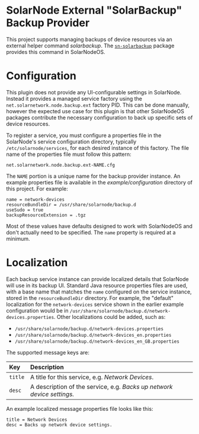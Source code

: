 # SolarNode External "SolarBackup" Backup Provider

This project supports managing backups of device resources via an external helper command
_solarbackup_. The [`sn-solarbackup`][sn-solarbackup] package provides this command in SolarNodeOS.

# Configuration

This plugin does not provide any UI-configurable settings in SolarNode. Instead it provides a
managed service factory using the `net.solarnetwork.node.backup.ext` factory PID. This can be
done manually, however the expected use case for this plugin is that other SolarNodeOS packages
contribute the necessary configuration to back up specific sets of device resources.

To register a service, you must configure a properties file in the SolarNode's service configuration
directory, typically `/etc/solarnode/services`, for each desired instance of this factory. The file
name of the properties file must follow this pattern:

```
net.solarnetwork.node.backup.ext-NAME.cfg
```

The `NAME` portion is a unique name for the backup provider instance. An example properties file is
available in the *example/configuration* directory of this project. For example:

```
name = network-devices
resourceBundleDir = /usr/share/solarnode/backup.d
useSudo = true
backupResourceExtension = .tgz
```

Most of these values have defaults designed to work with SolarNodeOS and don't actually need to
be specified. The `name` property is required at a minimum.

# Localization

Each backup service instance can provide localized details that SolarNode will use in its backup UI.
Standard Java resource properties files are used, with a base name that matches the `name` 
configured on the service instance, stored in the `resourceBundleDir` directory. For example, the
"default" localization for the `network-devices` service shown in the earlier example configuration would
be in `/usr/share/solarnode/backup.d/network-devices.properties`. Other localizations could be added, such
as:

 * `/usr/share/solarnode/backup.d/network-devices.properties`
 * `/usr/share/solarnode/backup.d/network-devices_en.properties`
 * `/usr/share/solarnode/backup.d/network-devices_en_GB.properties`
 
The supported message keys are:

| Key     | Description |
|:--------|:------------|
| `title` | A title for this service, e.g. _Network Devices_. |
| `desc`  | A description of the service, e.g. _Backs up network device settings._ |

An example localized message properties file looks like this:

```
title = Network Devices
desc = Backs up network device settings.
```

[sn-solarbackup]: https://github.com/SolarNetwork/solarnode-os-packages/tree/develop/solarbackup/debian
